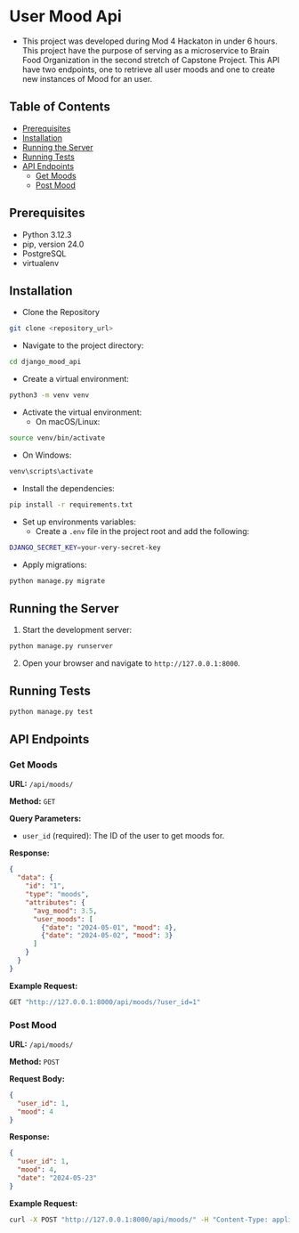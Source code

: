 # User Mood Api
- This project was developed during Mod 4 Hackaton in under 6 hours. This project have the purpose of serving as a microservice to Brain Food Organization in the second stretch of Capstone Project. This API have two endpoints, one to retrieve all user moods and one to create new instances of Mood for an user.

## Table of Contents
- [Prerequisites](#prerequisites)
- [Installation](#installation)
- [Running the Server](#running-the-server)
- [Running Tests](#running-tests)
- [API Endpoints](#api-endpoints)
  - [Get Moods](#get-moods)
  - [Post Mood](#post-mood)

## Prerequisites
- Python 3.12.3
- pip, version 24.0
- PostgreSQL
- virtualenv

## Installation
- Clone the Repository
```Bash
git clone <repository_url>
```

- Navigate to the project directory:
```Bash
cd django_mood_api
```

- Create a virtual environment:
```Bash
python3 -m venv venv
```

- Activate the virtual environment:
  - On macOS/Linux:
```Bash
source venv/bin/activate
```
  - On Windows:
```Bash
venv\scripts\activate
```

- Install the dependencies:
```Bash
pip install -r requirements.txt
```

- Set up environments variables:
  - Create a `.env` file in the project root and add the following:
```Bash
DJANGO_SECRET_KEY=your-very-secret-key
```

- Apply migrations:
```Bash
python manage.py migrate
```

## Running the Server
1) Start the development server:
```Bash
python manage.py runserver
```
2) Open your browser and navigate to `http://127.0.0.1:8000`.

## Running Tests
```Bash
python manage.py test
```

## API Endpoints
### Get Moods

**URL:** `/api/moods/`

**Method:** `GET`

**Query Parameters:**

- `user_id` (required): The ID of the user to get moods for.

**Response:**

```json
{
  "data": {
    "id": "1",
    "type": "moods",
    "attributes": {
      "avg_mood": 3.5,
      "user_moods": [
        {"date": "2024-05-01", "mood": 4},
        {"date": "2024-05-02", "mood": 3}
      ]
    }
  }
}
```
**Example Request:**
```Bash 
GET "http://127.0.0.1:8000/api/moods/?user_id=1"
```

### Post Mood

**URL:** `/api/moods/`

**Method:** `POST`

**Request Body:**

```json
{
  "user_id": 1,
  "mood": 4
}

```
**Response:**
```json 
{
  "user_id": 1,
  "mood": 4,
  "date": "2024-05-23"
}
```
**Example Request:**
```Bash
curl -X POST "http://127.0.0.1:8000/api/moods/" -H "Content-Type: application/json" -d '{"user_id": 1, "mood": 4}'
```

